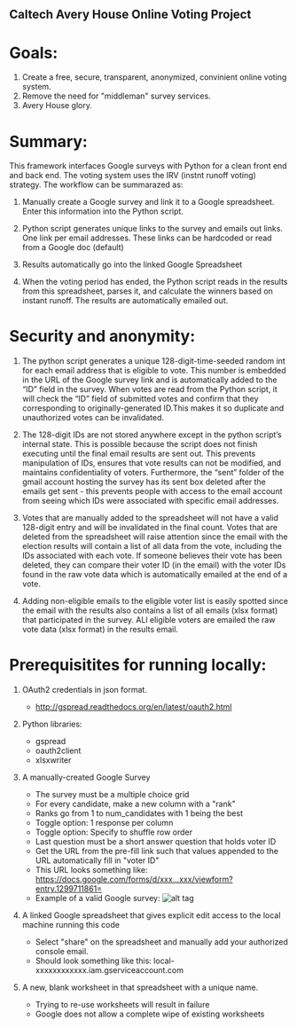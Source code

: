 ## Caltech Avery House Online Voting Project 

# Goals:
1. Create a free, secure, transparent, anonymized, convinient online voting system.
2. Remove the need for "middleman" survey services.
3. Avery House glory.

# Summary:
This framework interfaces Google surveys with Python for a clean front end and back end. The voting system uses the IRV (instnt runoff voting) strategy. The workflow can be summarazed as:

1. Manually create a Google survey and link it to a Google spreadsheet. Enter this information into the Python script.

2. Python script generates unique links to the survey and emails out links. One link per email addresses. These links can be hardcoded or read from a Google doc (default)

3. Results automatically go into the linked Google Spreadsheet

4. When the voting period has ended, the Python script reads in the results from this spreadsheet, parses it, and calculate the winners based on instant runoff. The results are automatically emailed out.


# Security and anonymity:

1. The python script generates a unique 128-digit-time-seeded random int for each email address that is eligible to vote. This number is embedded in the URL of the Google survey link and is automatically added to the “ID” field in the survey. When votes are read from the Python script, it will check the “ID” field of submitted votes and confirm that they corresponding to originally-generated ID.This makes it so duplicate and unauthorized votes can be invalidated.


2. The 128-digit IDs are not stored anywhere except in the python script’s internal state. This is possible because the script does not finish executing until the final email results are sent out. This prevents manipulation of IDs, ensures that vote results can not be modified, and maintains confidentiality of voters. Furthermore, the “sent” folder of the gmail account hosting the survey has its sent box deleted after the emails get sent - this prevents people with access to the email account from seeing which IDs were associated with specific email addresses. 


3. Votes that are manually added to the spreadsheet will not have a valid 128-digit entry and will be invalidated in the final count. Votes that are deleted from the spreadsheet will raise attention since the email with the election results will contain a list of all data from the vote, including the IDs associated with each vote. If someone believes their vote has been deleted, they can compare their voter ID (in the email) with the voter IDs found in the raw vote data which is automatically emailed at the end of a vote.

4. Adding non-eligible emails to the eligible voter list is easily spotted since the email with the results also contains a list of all emails (xlsx format) that participated in the survey. ALl eligible voters are emailed the raw vote data (xlsx format) in the results email. 




# Prerequisitites for running locally:

1. OAuth2 credentials in json format.
      - http://gspread.readthedocs.org/en/latest/oauth2.html
      

2. Python libraries:
      - gspread
      - oauth2client
      - xlsxwriter
  
  
3. A manually-created Google Survey
      - The survey must be a multiple choice grid 
      - For every candidate, make a new column with a "rank"
      - Ranks go from 1 to num_candidates with 1 being the best
      - Toggle option: 1 response per column
      - Toggle option: Specify to shuffle row order
      - Last question must be a short answer question that holds voter ID
      - Get the URL from the pre-fill link such that values appended to the URL automatically fill in "voter ID"
      - This URL looks something like: https://docs.google.com/forms/d/xxx...xxx/viewform?entry.1299711861=
      - Example of a valid Google survey: 
      ![alt tag](https://raw.githubusercontent.com/jordanbonilla/OnlineVoting/master/example%20correct%20survey%20format.png)
    
  
4. A linked Google spreadsheet that gives explicit edit access to the local machine running this code
      - Select "share" on the spreadsheet and manually add your authorized console email.
      - Should look something like this: local-xxxxxxxxxxxx.iam.gserviceaccount.com


5. A new, blank worksheet in that spreadsheet with a unique name. 
      - Trying to re-use worksheets will result in failure
      - Google does not allow a complete wipe of existing worksheets
      
